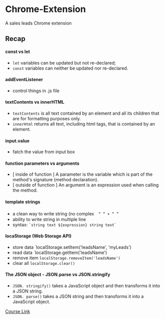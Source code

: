 # Chrome-Extension
A sales leads Chrome extension

## Recap
  #### const vs let
  - `let` variables can be updated but not re-declared; 
  - `const` variables can neither be updated nor re-declared.
  #### addEventListener
  - control things in .js file
  #### textContents vs innerHTML
  - `textContents` is all text contained by an element and all its children that are for formatting purposes only.
  - `innerHtml` returns all text, including html tags, that is contained by an element.
  #### input.value
  - fatch the value from input box
  #### function parameters vs arguments
  - [ inside of function ] A parameter is the variable which is part of the method's signature (method declaration).
  - [ outside of function ] An argument is an expression used when calling the method.
  #### template strings
  - a clean way to write string (no complex　` “ ” + “ ” `
  - ability to write string in multiple line
  - syntax: ``` `string text ${expression} string text` ```
  #### locaStorage (Web Storage API)
  - store data `localStorage.setItem('leadsName', 'myLeads')
  - read data `localStorage.getItem('leadsName')
  - remove item  `localStorage.removeItem('leadsName')`
  - clear all `localStorage.clear()`
  #### The JSON object - JSON.parse vs JSON.stringify
  - `JSON. stringify()` takes a JavaScript object and then transforms it into a JSON string.
  - `JSON. parse()` takes a JSON string and then transforms it into a JavaScript object.



[Course Link](https://scrimba.com/playlist/pPD7Kt4)
